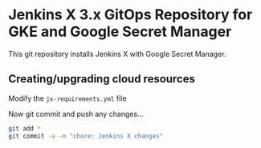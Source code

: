 # Jenkins X 3.x GitOps Repository for GKE and Google Secret Manager

This git repository installs Jenkins X with Google Secret Manager.


## Creating/upgrading cloud resources

Modify the `jx-requirements.yml` file

Now git commit and push any changes...

```bash 
git add *
git commit -a -m "chore: Jenkins X changes"
```
